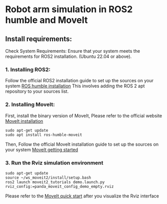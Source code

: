 # Robot arm simulation in ROS2 humble and MoveIt
## Install requirements:
Check System Requirements:
Ensure that your system meets the requirements for ROS2 installation. (Ubuntu 22.04 or above).
### 1. Installing ROS2:
Follow the official ROS2 installation guide to set up the sources on your system
[ROS humble installation](https://docs.ros.org/en/humble/Installation.html)
This involves adding the ROS 2 apt repository to your sources list.
### 2. Installing MoveIt:
First, install the binary version of MoveIt, Please refer to the official website [MoveIt installation](https://moveit.ros.org/install-moveit2/binary/)
```
sudo apt-get update
sudo apt install ros-humble-moveit
```
Then, Follow the official MoveIt installation guide to set up the sources on your system [MoveIt getting started](https://moveit.picknik.ai/humble/doc/tutorials/getting_started/getting_started.html)

### 3. Run the Rviz simulation environment
```
sudo apt-get update
source ~/ws_moveit2/install/setup.bash
ros2 launch moveit2_tutorials demo.launch.py rviz_config:=panda_moveit_config_demo_empty.rviz

```

Please refer to the [MoveIt quick start](https://moveit.picknik.ai/humble/doc/tutorials/quickstart_in_rviz/quickstart_in_rviz_tutorial.html) after you visualize the Rviz interface

